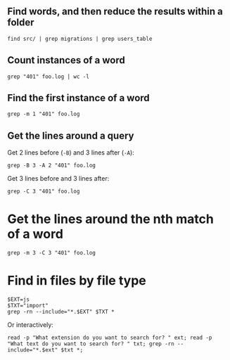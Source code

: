 ## Find words, and then reduce the results within a folder

```
find src/ | grep migrations | grep users_table
```

## Count instances of a word

```
grep "401" foo.log | wc -l
```

## Find the first instance of a word

```
grep -m 1 "401" foo.log
```

## Get the lines around a query

Get 2 lines before (`-B`) and 3 lines after (`-A`):
```
grep -B 3 -A 2 "401" foo.log
```

Get 3 lines before and 3 lines after:
```
grep -C 3 "401" foo.log
```

# Get the lines around the nth match of a word

```
grep -m 3 -C 3 "401" foo.log
```

# Find in files by file type

```
$EXT=js
$TXT="import"
grep -rn --include="*.$EXT" $TXT *
```

Or interactively:

```
read -p "What extension do you want to search for? " ext; read -p "What text do you want to search for? " txt; grep -rn --include="*.$ext" $txt *;
```

